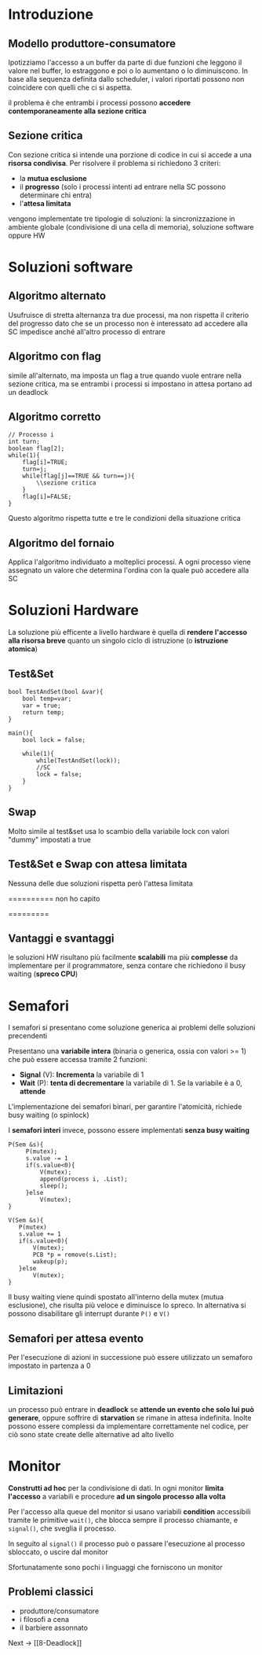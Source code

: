 # Introduzione
## Modello produttore-consumatore
Ipotizziamo l'accesso a un buffer da parte di due funzioni che leggono il valore nel buffer, lo estraggono e poi o lo aumentano o lo diminuiscono. In base alla sequenza definita dallo scheduler, i valori riportati possono non coincidere con quelli che ci si aspetta.

il problema è che entrambi i processi possono **accedere contemporaneamente alla sezione critica**

## Sezione critica
Con sezione critica si intende una porzione di codice in cui si accede a una **risorsa condivisa**. Per risolvere il problema si richiedono 3 criteri:
- la **mutua esclusione**
- il **progresso** (solo i processi intenti ad entrare nella SC possono determinare chi entra)
- l'**attesa limitata**

vengono implementate tre tipologie di soluzioni: la sincronizzazione in ambiente globale (condivisione di una cella di memoria), soluzione software oppure HW


# Soluzioni software
## Algoritmo alternato
Usufruisce di stretta alternanza tra due processi, ma non rispetta il criterio del progresso dato che se un processo non è interessato ad accedere alla SC impedisce anché all'altro processo di entrare 

## Algoritmo con flag
simile all'alternato, ma imposta un flag a true quando vuole entrare nella sezione critica, ma se entrambi i processi si impostano in attesa portano ad un deadlock

## Algoritmo corretto
``` 
// Processo i
int turn;
boolean flag[2];
while(1){
	flag[i]=TRUE;
	turn=j;
	while(flag[j]==TRUE && turn==j){
		\\sezione critica
	}
	flag[i]=FALSE;
}
```
Questo algoritmo rispetta tutte e tre le condizioni della situazione critica

## Algoritmo del fornaio
Applica l'algoritmo individuato a molteplici processi. A ogni processo viene assegnato un valore che determina l'ordina con la quale può accedere alla SC


# Soluzioni Hardware
La soluzione più efficente a livello hardware è quella di **rendere l'accesso alla risorsa breve** quanto un singolo ciclo di istruzione (o **istruzione atomica**)


## Test&Set
```
bool TestAndSet(bool &var){
	bool temp=var;
	var = true;
	return temp;
}

main(){
	bool lock = false;
	
	while(1){
		while(TestAndSet(lock));
		//SC
		lock = false;
	}
}
```

## Swap
Molto simile al test&set usa lo scambio della variabile lock con valori "dummy" impostati a true

## Test&Set e Swap con attesa limitata
Nessuna delle due soluzioni rispetta però l'attesa limitata

==========
non ho capito

=========

## Vantaggi e svantaggi
le soluzioni HW risultano più facilmente **scalabili** ma più **complesse** da implementare per il programmatore, senza contare che richiedono il busy waiting (**spreco CPU**)


# Semafori
I semafori si presentano come soluzione generica ai problemi delle soluzioni precendenti

Presentano una **variabile intera** (binaria o generica, ossia con valori >= 1) che può essere accessa tramite 2 funzioni:
- **Signal** (V): **Incrementa** la variabile di 1
- **Wait** (P): **tenta di decrementare** la variabile di 1. Se la variabile è a 0, **attende**

L'implementazione dei semafori binari, per garantire l'atomicità, richiede busy waiting (o spinlock)

 I **semafori interi** invece, possono essere implementati **senza busy waiting**

```
P(Sem &s){
	 P(mutex);
	 s.value -= 1 
	 if(s.value<0){
		 V(mutex);
		 append(process i, .List);
		 sleep();
	 }else
		 V(mutex);
} 
```
 
 ```
V(Sem &s){ 
	P(mutex) 
	s.value += 1 
	if(s.value<0){
		V(mutex);
		PCB *p = remove(s.List);
		wakeup(p);
	}else
		V(mutex);
}	
```

Il busy waiting viene quindi spostato all'interno della mutex (mutua esclusione), che risulta più veloce e diminuisce lo spreco. 
In alternativa si possono disabilitare gli interrupt durante `P()` e `V()`


## Semafori per attesa evento
Per l'esecuzione di azioni in successione può essere utilizzato un semaforo impostato in partenza a 0

## Limitazioni
un processo può entrare in **deadlock** se **attende un evento che solo lui può generare**, oppure soffrire di **starvation** se rimane in attesa indefinita. Inolte possono essere complessi da implementare correttamente nel codice, per ciò sono state create delle alternative ad alto livello

# Monitor
**Construtti ad hoc** per la condivisione di dati. In ogni monitor **limita l'accesso** a variabili e procedure **ad un singolo processo alla volta**

Per l'accesso alla queue del monitor si usano variabili **condition** accessibili tramite le primitive `wait()`, che blocca sempre il processo chiamante, e `signal()`, che sveglia il processo.

In seguito al `signal()` il processo può o passare l'esecuzione al processo sbloccato, o uscire dal monitor

Sfortunatamente sono pochi i linguaggi che forniscono un monitor


## Problemi classici
- produttore/consumatore
- i filosofi a cena
- il barbiere assonnato



Next -> [[8-Deadlock]]